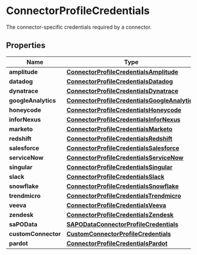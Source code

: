 

# ConnectorProfileCredentials

 The connector-specific credentials required by a connector. 

## Properties

| Name | Type | Description | Notes |
|------------ | ------------- | ------------- | -------------|
|**amplitude** | [**ConnectorProfileCredentialsAmplitude**](ConnectorProfileCredentialsAmplitude.md) |  |  [optional] |
|**datadog** | [**ConnectorProfileCredentialsDatadog**](ConnectorProfileCredentialsDatadog.md) |  |  [optional] |
|**dynatrace** | [**ConnectorProfileCredentialsDynatrace**](ConnectorProfileCredentialsDynatrace.md) |  |  [optional] |
|**googleAnalytics** | [**ConnectorProfileCredentialsGoogleAnalytics**](ConnectorProfileCredentialsGoogleAnalytics.md) |  |  [optional] |
|**honeycode** | [**ConnectorProfileCredentialsHoneycode**](ConnectorProfileCredentialsHoneycode.md) |  |  [optional] |
|**inforNexus** | [**ConnectorProfileCredentialsInforNexus**](ConnectorProfileCredentialsInforNexus.md) |  |  [optional] |
|**marketo** | [**ConnectorProfileCredentialsMarketo**](ConnectorProfileCredentialsMarketo.md) |  |  [optional] |
|**redshift** | [**ConnectorProfileCredentialsRedshift**](ConnectorProfileCredentialsRedshift.md) |  |  [optional] |
|**salesforce** | [**ConnectorProfileCredentialsSalesforce**](ConnectorProfileCredentialsSalesforce.md) |  |  [optional] |
|**serviceNow** | [**ConnectorProfileCredentialsServiceNow**](ConnectorProfileCredentialsServiceNow.md) |  |  [optional] |
|**singular** | [**ConnectorProfileCredentialsSingular**](ConnectorProfileCredentialsSingular.md) |  |  [optional] |
|**slack** | [**ConnectorProfileCredentialsSlack**](ConnectorProfileCredentialsSlack.md) |  |  [optional] |
|**snowflake** | [**ConnectorProfileCredentialsSnowflake**](ConnectorProfileCredentialsSnowflake.md) |  |  [optional] |
|**trendmicro** | [**ConnectorProfileCredentialsTrendmicro**](ConnectorProfileCredentialsTrendmicro.md) |  |  [optional] |
|**veeva** | [**ConnectorProfileCredentialsVeeva**](ConnectorProfileCredentialsVeeva.md) |  |  [optional] |
|**zendesk** | [**ConnectorProfileCredentialsZendesk**](ConnectorProfileCredentialsZendesk.md) |  |  [optional] |
|**saPOData** | [**SAPODataConnectorProfileCredentials**](SAPODataConnectorProfileCredentials.md) |  |  [optional] |
|**customConnector** | [**CustomConnectorProfileCredentials**](CustomConnectorProfileCredentials.md) |  |  [optional] |
|**pardot** | [**ConnectorProfileCredentialsPardot**](ConnectorProfileCredentialsPardot.md) |  |  [optional] |



